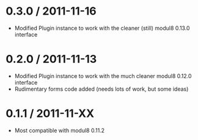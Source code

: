 0.3.0 / 2011-11-16
==================
  * Modified Plugin instance to work with the cleaner (still) modul8 0.13.0 interface


0.2.0 / 2011-11-13
==================
  * Modified Plugin instance to work with the much cleaner modul8 0.12.0 interface
  * Rudimentary forms code added (needs lots of work, but some ideas)

0.1.1 / 2011-11-XX
==================
  * Most compatible with modul8 0.11.2
